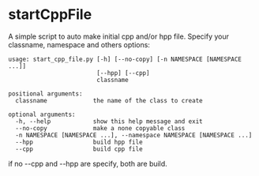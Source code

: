startCppFile
============

A simple script to auto make initial cpp and/or hpp file.
Specify your classname, namespace and others options:

    usage: start_cpp_file.py [-h] [--no-copy] [-n NAMESPACE [NAMESPACE ...]]
                             [--hpp] [--cpp]
                             classname

    positional arguments:
      classname             the name of the class to create

    optional arguments:
      -h, --help            show this help message and exit
      --no-copy             make a none copyable class
      -n NAMESPACE [NAMESPACE ...], --namespace NAMESPACE [NAMESPACE ...]
      --hpp                 build hpp file
      --cpp                 build cpp file

if no --cpp and --hpp are specify, both are build.


